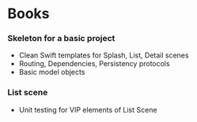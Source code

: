 # Books

### Skeleton for a basic project 

* Clean Swift templates for Splash, List, Detail scenes
* Routing, Dependencies, Persistency protocols
* Basic model objects 


### List scene

* Unit testing for VIP elements of List Scene
